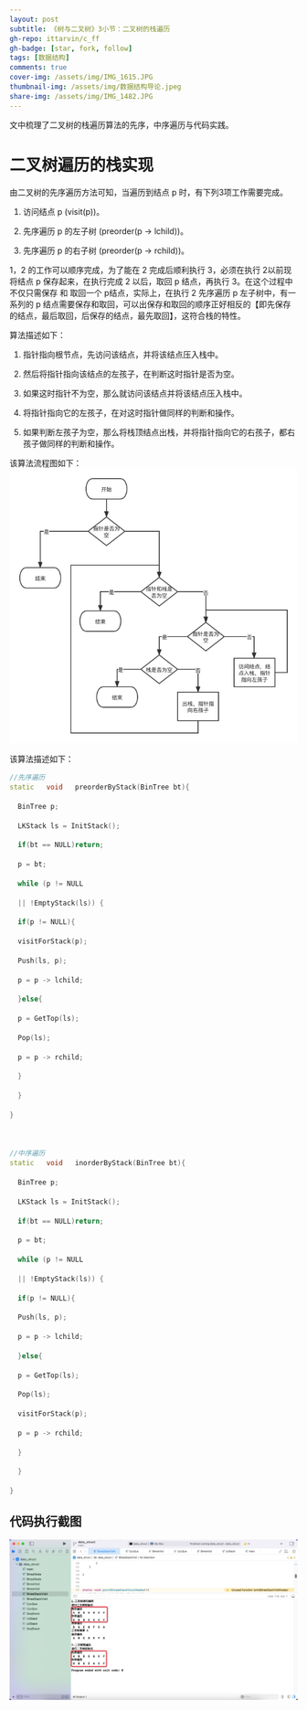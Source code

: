 ```yaml
---
layout: post
subtitle: 《树与二叉树》3小节：二叉树的栈遍历
gh-repo: ittarvin/c_ff
gh-badge: [star, fork, follow]
tags: [数据结构]
comments: true
cover-img: /assets/img/IMG_1615.JPG
thumbnail-img: /assets/img/数据结构导论.jpeg
share-img: /assets/img/IMG_1482.JPG
---
```

文中梳理了二叉树的栈遍历算法的先序，中序遍历与代码实践。

# 二叉树遍历的栈实现
由二叉树的先序遍历方法可知，当遍历到结点 p 时，有下列3项工作需要完成。

1. 访问结点 p (visit(p))。

2. 先序遍历 p 的左子树 (preorder(p -> lchild))。

3. 先序遍历 p 的右子树 (preorder(p -> rchild))。

1，2 的工作可以顺序完成，为了能在 2 完成后顺利执行 3，必须在执行 2以前现将结点 p 保存起来，在执行完成 2 以后，取回 p 结点，再执行 3。在这个过程中不仅只需保存 和 取回一个 p结点，实际上，在执行 2 先序遍历 p 左子树中，有一系列的 p 结点需要保存和取回，可以出保存和取回的顺序正好相反的【即先保存的结点，最后取回，后保存的结点，最先取回】，这符合栈的特性。

算法描述如下：

1. 指针指向根节点，先访问该结点，并将该结点压入栈中。

2. 然后将指针指向该结点的左孩子，在判断这时指针是否为空。

3. 如果这时指针不为空，那么就访问该结点并将该结点压入栈中。

4. 将指针指向它的左孩子，在对这时指针做同样的判断和操作。

5. 如果判断左孩子为空，那么将栈顶结点出栈，并将指针指向它的右孩子，都右孩子做同样的判断和操作。

该算法流程图如下：
![二叉树栈遍历算法流程图.png](../assets/img/二叉树栈遍历算法流程图.png)

该算法描述如下：

```cpp
//先序遍历
static   void   preorderByStack(BinTree bt){

  BinTree p;

  LKStack ls = InitStack();

  if(bt == NULL)return;

  p = bt;

  while (p != NULL

  || !EmptyStack(ls)) {

  if(p != NULL){

  visitForStack(p);

  Push(ls, p);

  p = p -> lchild;

  }else{

  p = GetTop(ls);

  Pop(ls);

  p = p -> rchild;

  }

  }

}

  

//中序遍历
static   void   inorderByStack(BinTree bt){

  BinTree p;

  LKStack ls = InitStack();

  if(bt == NULL)return;

  p = bt;

  while (p != NULL

  || !EmptyStack(ls)) {

  if(p != NULL){

  Push(ls, p);

  p = p -> lchild;

  }else{

  p = GetTop(ls);

  Pop(ls);

  visitForStack(p);

  p = p -> rchild;

  }

  }

}
```
## 代码执行截图

![8FBB642F-B3DA-45A4-86F2-A0C98BBD6E23.png](/assets/img/8FBB642F-B3DA-45A4-86F2-A0C98BBD6E23.png)
